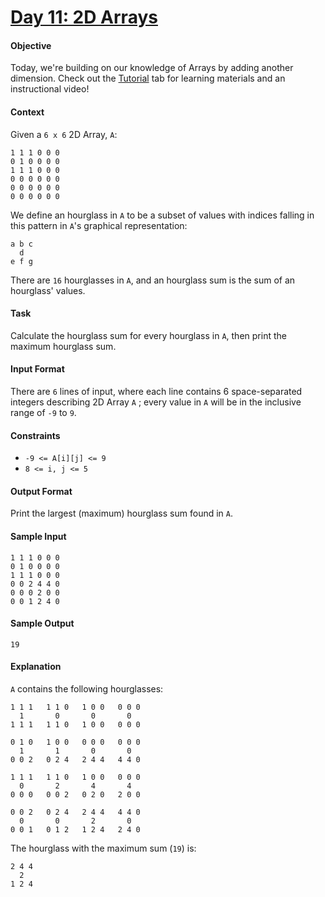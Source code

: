 # [Day 11: 2D Arrays](https://www.hackerrank.com/challenges/30-2d-arrays/problem)

#### Objective 
Today, we're building on our knowledge of Arrays by adding another dimension. Check out the [Tutorial](https://www.hackerrank.com/challenges/30-2d-arrays/tutorial) tab for learning materials and an instructional video!

#### Context 
Given a `6 x 6` 2D Array, `A`:
```
1 1 1 0 0 0
0 1 0 0 0 0
1 1 1 0 0 0
0 0 0 0 0 0
0 0 0 0 0 0
0 0 0 0 0 0
```

We define an hourglass in `A` to be a subset of values with indices falling in this pattern in `A`'s graphical representation:

```
a b c
  d
e f g
```

There are `16` hourglasses in `A`, and an hourglass sum is the sum of an hourglass' values.

#### Task 
Calculate the hourglass sum for every hourglass in `A`, then print the maximum hourglass sum.

#### Input Format
There are `6` lines of input, where each line contains 6 space-separated integers describing 2D Array `A` ; every value in `A` will be in the inclusive range of `-9` to `9`.

#### Constraints
- `-9 <= A[i][j] <= 9`
- `8 <= i, j <= 5`

#### Output Format
Print the largest (maximum) hourglass sum found in `A`.

#### Sample Input
```
1 1 1 0 0 0
0 1 0 0 0 0
1 1 1 0 0 0
0 0 2 4 4 0
0 0 0 2 0 0
0 0 1 2 4 0
```

#### Sample Output
```
19
```

#### Explanation
`A` contains the following hourglasses:

```
1 1 1   1 1 0   1 0 0   0 0 0
  1       0       0       0
1 1 1   1 1 0   1 0 0   0 0 0

0 1 0   1 0 0   0 0 0   0 0 0
  1       1       0       0
0 0 2   0 2 4   2 4 4   4 4 0

1 1 1   1 1 0   1 0 0   0 0 0
  0       2       4       4
0 0 0   0 0 2   0 2 0   2 0 0

0 0 2   0 2 4   2 4 4   4 4 0
  0       0       2       0
0 0 1   0 1 2   1 2 4   2 4 0
```

The hourglass with the maximum sum (`19`) is:

```
2 4 4
  2
1 2 4
```